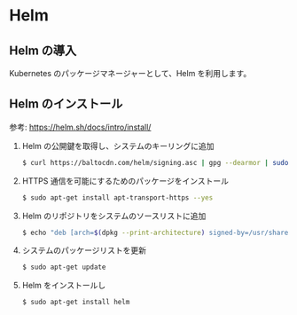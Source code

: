 # Helm
## Helm の導入
Kubernetes のパッケージマネージャーとして、Helm を利用します。

## Helm のインストール
参考: https://helm.sh/docs/intro/install/

1. Helm の公開鍵を取得し、システムのキーリングに追加
   ```bash
   $ curl https://baltocdn.com/helm/signing.asc | gpg --dearmor | sudo tee /usr/share/keyrings/helm.gpg > /dev/null
   ```
1. HTTPS 通信を可能にするためのパッケージをインストール
   ```bash
   $ sudo apt-get install apt-transport-https --yes
   ```
1. Helm のリポジトリをシステムのソースリストに追加
   ```bash
   $ echo "deb [arch=$(dpkg --print-architecture) signed-by=/usr/share/keyrings/helm.gpg] https://baltocdn.com/helm/stable/debian/ all main" | sudo tee /etc/apt/sources.list.d/helm-stable-debian.list
   ```
1. システムのパッケージリストを更新
   ```bash
   $ sudo apt-get update
   ```
1. Helm をインストールし
   ```bash
   $ sudo apt-get install helm
   ```